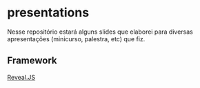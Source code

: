 # presentations
Nesse repositório estará alguns slides que elaborei para diversas apresentações (minicurso, palestra, etc) que fiz.

## Framework
[Reveal.JS](http://lab.hakim.se/reveal-js/)